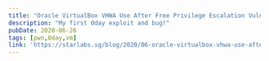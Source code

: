 ```yaml
---
title: "Oracle VirtualBox VHWA Use After Free Privilege Escalation Vulnerability - CVE 2020-2758"
description: "My first 0day exploit and bug!"
pubDate: 2020-06-26
tags: [pwn,0day,vm]
link: 'https://starlabs.sg/blog/2020/06-oracle-virtualbox-vhwa-use-after-free-privilege-escalation-vulnerability/'
---
```

